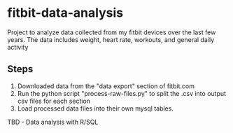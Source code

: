 # fitbit-data-analysis
Project to analyze data collected from my fitbit devices over the last few years. The data includes weight, heart rate, workouts, and general daily activity

## Steps
1. Downloaded data from the "data export" section of fitbit.com
2. Run the python script "process-raw-files.py" to split the .csv into output csv files for each section
3. Load processed data files into their own mysql tables.

TBD - Data analysis with R/SQL
